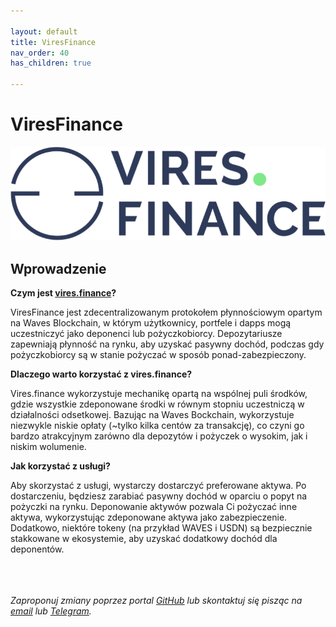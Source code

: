 ```yaml
---

layout: default
title: ViresFinance
nav_order: 40
has_children: true

---
```


# ViresFinance

![ViresFinance](/images/vires-logo.png)

## Wprowadzenie

**Czym jest [vires.finance](https://vires.finance)?**

ViresFinance jest zdecentralizowanym protokołem płynnościowym opartym na Waves Blockchain, w którym użytkownicy, portfele i dapps mogą uczestniczyć jako deponenci lub pożyczkobiorcy. Depozytariusze zapewniają płynność na rynku, aby uzyskać pasywny dochód, podczas gdy pożyczkobiorcy są w stanie pożyczać w sposób ponad-zabezpieczony.

**Dlaczego warto korzystać z vires.finance?**

Vires.finance wykorzystuje mechanikę opartą na wspólnej puli środków, gdzie wszystkie zdeponowane środki w równym stopniu uczestniczą w działalności odsetkowej. Bazując na Waves Bockchain, wykorzystuje niezwykle niskie opłaty (~tylko kilka centów za transakcję), co czyni go bardzo atrakcyjnym zarówno dla depozytów i pożyczek o wysokim, jak i niskim wolumenie.

**Jak korzystać z usługi?**

Aby skorzystać z usługi, wystarczy dostarczyć preferowane aktywa. Po dostarczeniu, będziesz zarabiać pasywny dochód w oparciu o popyt na pożyczki na rynku. Deponowanie aktywów pozwala Ci pożyczać inne aktywa, wykorzystując zdeponowane aktywa jako zabezpieczenie.
Dodatkowo, niektóre tokeny (na przykład WAVES i USDN) są bezpiecznie stakkowane w ekosystemie, aby uzyskać dodatkowy dochód dla deponentów.

\
\
\
*Zaproponuj zmiany poprzez portal [GitHub](https://github.com/wxpl/wxpl.github.io) lub skontaktuj się pisząc na [email](mailto:contact@wxpl.club) lub [Telegram](https://t.me/waves_polska).*